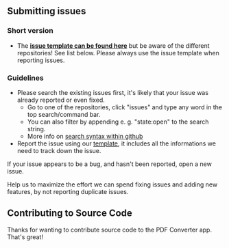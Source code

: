 ## Submitting issues

### Short version

 * The [**issue template can be found here**](https://raw.github.com/cwilby/nextcloud-workflow-media-converter/master/.github/issue_template.md) but be aware of the different repositories! See list below. Please always use the issue template when reporting issues.

### Guidelines
* Please search the existing issues first, it's likely that your issue was already reported or even fixed.
  - Go to one of the repositories, click "issues" and type any word in the top search/command bar.
  - You can also filter by appending e. g. "state:open" to the search string.
  - More info on [search syntax within github](https://help.github.com/articles/searching-issues)
* Report the issue using our [template](https://raw.github.com/cwilby/nextcloud-workflow-media-converter/master/.github/issue_template.md), it includes all the informations we need to track down the issue.

If your issue appears to be a bug, and hasn't been reported, open a new issue.

Help us to maximize the effort we can spend fixing issues and adding new features, by not reporting duplicate issues.


## Contributing to Source Code

Thanks for wanting to contribute source code to the PDF Converter app. That's great!
